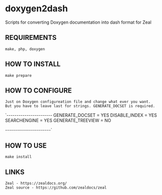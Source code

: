# doxygen2dash
Scripts for converting Doxygen documentation into dash format for Zeal

## REQUIREMENTS
    make, php, doxygen

## HOW TO INSTALL
    make prepare

## HOW TO CONFIGURE
    Just on Doxygen configureation file and change what ever you want.    
    But you have to leave last for strings. GENERATE_DOCSET is required.
    
`-----------------------
GENERATE_DOCSET   = YES
DISABLE_INDEX     = YES
SEARCHENGINE      = YES
GENERATE_TREEVIEW = NO

-----------------------`

## HOW TO USE
    make install

## LINKS
	Zeal - https://zealdocs.org/
	Zeal source - https://github.com/zealdocs/zeal
